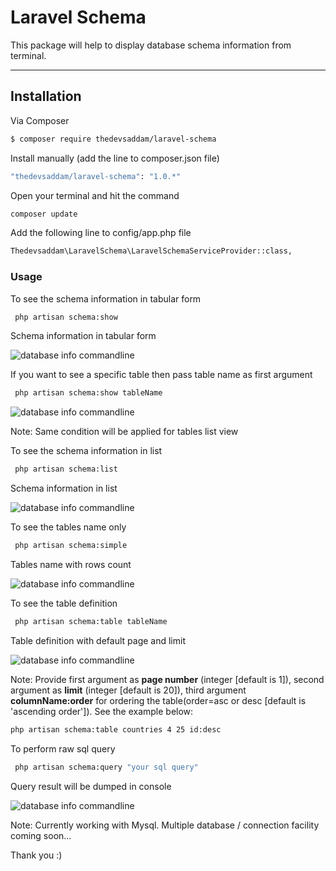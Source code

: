 Laravel Schema
===================


This package will help to display database schema information from terminal.

----------


Installation
-------------
Via Composer

``` bash
$ composer require thedevsaddam/laravel-schema
```
Install manually (add the line to composer.json file)
``` bash
"thedevsaddam/laravel-schema": "1.0.*"
```
Open your terminal and hit the command
```bash
composer update
```

Add the following line to config/app.php file

```bash
Thedevsaddam\LaravelSchema\LaravelSchemaServiceProvider::class,
```

### **Usage**
To see the schema information in tabular form
```bash
 php artisan schema:show
```

Schema information in tabular form

![database info commandline](https://raw.githubusercontent.com/thedevsaddam/laravel-schema/master/screenshots/tabular.png)

If you want to see a specific table then pass table  name as first argument
```bash
 php artisan schema:show tableName
```

![database info commandline](https://raw.githubusercontent.com/thedevsaddam/laravel-schema/master/screenshots/tabular-single.png)


Note: Same condition will be applied for tables list view

To see the schema information in list
```bash
 php artisan schema:list
```

Schema information in list

![database info commandline](https://raw.githubusercontent.com/thedevsaddam/laravel-schema/master/screenshots/list.png)

To see the tables name only
```bash
 php artisan schema:simple
```

Tables name with rows count

![database info commandline](https://raw.githubusercontent.com/thedevsaddam/laravel-schema/master/screenshots/simple.png)


To see the table definition
```bash
 php artisan schema:table tableName
```

Table definition with default page and limit

![database info commandline](https://raw.githubusercontent.com/thedevsaddam/laravel-schema/master/screenshots/table-pagination.png)

Note: Provide first argument as **page number** (integer [default is 1]), second argument as **limit** (integer [default is 20]), third argument **columnName:order** for ordering the table(order=asc or desc [default is 'ascending order']).
See the example below:

```bash
php artisan schema:table countries 4 25 id:desc
```

To perform raw sql query
```bash
 php artisan schema:query "your sql query"
```

Query result will be dumped in console

![database info commandline](https://raw.githubusercontent.com/thedevsaddam/laravel-schema/master/screenshots/raw-query.png)

Note: Currently working with Mysql. Multiple database / connection facility coming soon...

Thank you :)